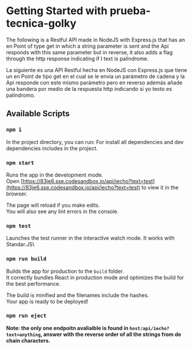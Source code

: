 # Getting Started with prueba-tecnica-golky

The following is a Restful API made in NodeJS with Express.js that has an en Point of type get in which a string parameter is sent and the Api responds with this same parameter but in reverse, it also adds a flag through the http response indicating if I text is palindrome.

La siguiente es una API Restful hecha en NodeJS con Express.js que tiene un en Point de tipo get en el cual se le envía un parámetro de cadena y la Api responde con este mismo parámetro pero en reverso además añade una bandera por medio de la respuesta http indicando si yo texto es palíndromo.

## Available Scripts

### `npm i`

In the project directory, you can run:
For install all dependencies and dev dependencies includes in the project.

### `npm start`

Runs the app in the development mode.\
Open [https://83je6.sse.codesandbox.io/api/iecho?text=test](https://83je6.sse.codesandbox.io/api/iecho?text=test) to view it in the browser.

The page will reload if you make edits.\
You will also see any lint errors in the console.

### `npm test`

Launches the test runner in the interactive watch mode. It works with Standar.JS\

### `npm run build`

Builds the app for production to the `build` folder.\
It correctly bundles React in production mode and optimizes the build for the best performance.

The build is minified and the filenames include the hashes.\
Your app is ready to be deployed!

### `npm run eject`

**Note: the only one endpoitn avaliaible is found in `host/api/iecho?text=anything`, answer with the reverse order of all the strings from de chain characters.**

